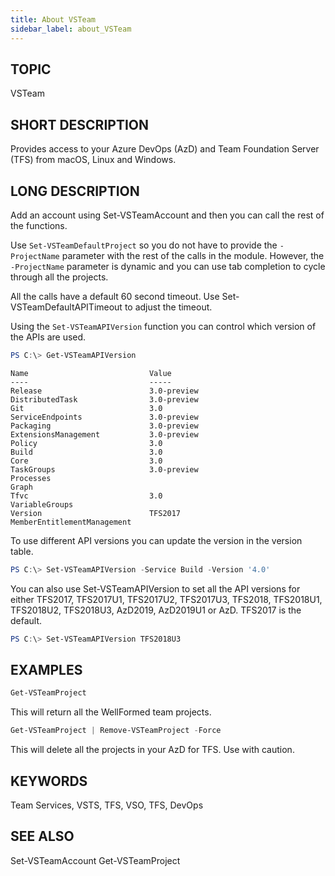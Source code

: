 ```yaml
---
title: About VSTeam
sidebar_label: about_VSTeam
---
```


## TOPIC
VSTeam

## SHORT DESCRIPTION
Provides access to your Azure DevOps (AzD) and Team 
Foundation Server (TFS) from macOS, Linux and Windows.

## LONG DESCRIPTION
Add an account using Set-VSTeamAccount and then you can call the rest of the 
functions.

Use `Set-VSTeamDefaultProject` so you do not have to provide the `-ProjectName` 
parameter with the rest of the calls in the module. However, the 
`-ProjectName` parameter is dynamic and you can use tab completion to cycle
through all the projects.

All the calls have a default 60 second timeout. Use Set-VSTeamDefaultAPITimeout
to adjust the timeout.

Using the `Set-VSTeamAPIVersion` function you can control which version of the APIs are used.

```powershell
PS C:\> Get-VSTeamAPIVersion
```

```
Name                           Value
----                           -----
Release                        3.0-preview
DistributedTask                3.0-preview
Git                            3.0
ServiceEndpoints               3.0-preview
Packaging                      3.0-preview
ExtensionsManagement           3.0-preview
Policy                         3.0
Build                          3.0
Core                           3.0
TaskGroups                     3.0-preview
Processes
Graph
Tfvc                           3.0
VariableGroups
Version                        TFS2017
MemberEntitlementManagement
```

To use different API versions you can update the version in the version table.

```powershell
PS C:\> Set-VSTeamAPIVersion -Service Build -Version '4.0'
```

You can also use Set-VSTeamAPIVersion to set all the API versions for either 
TFS2017, TFS2017U1, TFS2017U2, TFS2017U3, TFS2018, TFS2018U1, TFS2018U2, TFS2018U3, AzD2019, AzD2019U1 or AzD. TFS2017 is the default. 

```powershell
PS C:\> Set-VSTeamAPIVersion TFS2018U3
```
    

## EXAMPLES

```powershell
Get-VSTeamProject
```

This will return all the WellFormed team projects.

```powershell
Get-VSTeamProject | Remove-VSTeamProject -Force
```

This will delete all the projects in your AzD for TFS. Use with caution.

## KEYWORDS
Team Services, VSTS, TFS, VSO, TFS, DevOps

## SEE ALSO
Set-VSTeamAccount
Get-VSTeamProject
